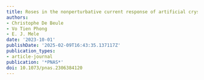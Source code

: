 ```yaml
---
title: Roses in the nonperturbative current response of artificial crystals
authors:
- Christophe De Beule
- Vo Tien Phong
- E. J. Mele
date: '2023-10-01'
publishDate: '2025-02-09T16:43:35.137117Z'
publication_types:
- article-journal
publication: '*PNAS*'
doi: 10.1073/pnas.2306384120
---
```

